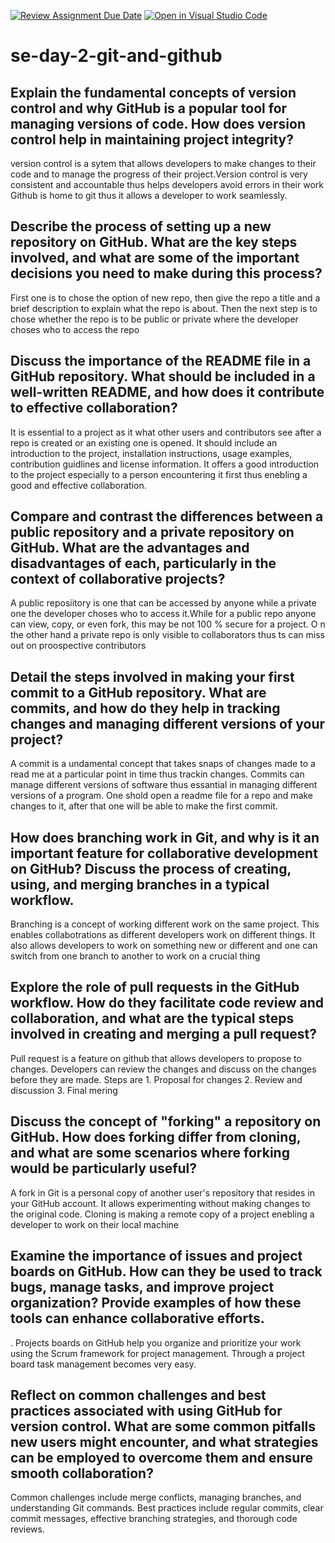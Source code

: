 [![Review Assignment Due Date](https://classroom.github.com/assets/deadline-readme-button-22041afd0340ce965d47ae6ef1cefeee28c7c493a6346c4f15d667ab976d596c.svg)](https://classroom.github.com/a/8wgCKhpZ)
[![Open in Visual Studio Code](https://classroom.github.com/assets/open-in-vscode-2e0aaae1b6195c2367325f4f02e2d04e9abb55f0b24a779b69b11b9e10269abc.svg)](https://classroom.github.com/online_ide?assignment_repo_id=18410243&assignment_repo_type=AssignmentRepo)
# se-day-2-git-and-github
## Explain the fundamental concepts of version control and why GitHub is a popular tool for managing versions of code. How does version control help in maintaining project integrity?
version control is a sytem that allows developers to make changes to their code and to manage the progress of their project.Version control is very consistent and accountable thus helps
developers avoid errors in their work Github is home to git thus it allows a developer to work seamlessly.

## Describe the process of setting up a new repository on GitHub. What are the key steps involved, and what are some of the important decisions you need to make during this process?
First one is to chose the option of new repo, then give the repo a title and a brief description to explain what the repo is about. Then the next step is to chose whether the repo 
is to be public or private where the developer choses who to access the repo

## Discuss the importance of the README file in a GitHub repository. What should be included in a well-written README, and how does it contribute to effective collaboration?
It is essential to a project as it what other users and contributors see after a repo is created or an existing one is opened. It should include an introduction to the project,
installation instructions, usage examples, contribution guidlines and license information. It offers a good introduction to the project especially to a person encountering it first thus enebling a good and effective collaboration.

## Compare and contrast the differences between a public repository and a private repository on GitHub. What are the advantages and disadvantages of each, particularly in the context of collaborative projects?
A public reposiitory is one that can be accessed by anyone while a private one the developer choses who to access it.While for a public repo anyone can view, copy, or even fork, this may be not 100 % secure for 
a project. O n the other hand a private repo is only visible to collaborators thus ts can miss out on proospective contributors

## Detail the steps involved in making your first commit to a GitHub repository. What are commits, and how do they help in tracking changes and managing different versions of your project?
 A commit is a undamental concept that takes snaps of changes made to a read me at a particular point in time thus trackin changes. Commits can manage different versions of software thus
 essantial in managing different versions of a program. One shold open a readme file for a repo and make changes to it, after that one will be able to make the first commit.

## How does branching work in Git, and why is it an important feature for collaborative development on GitHub? Discuss the process of creating, using, and merging branches in a typical workflow.
Branching is a concept of working different work on the same project. This enables collabotrations as different developers work on different things. It also allows developers to work on something
new or different and one can switch from one branch to another to work on a crucial thing

## Explore the role of pull requests in the GitHub workflow. How do they facilitate code review and collaboration, and what are the typical steps involved in creating and merging a pull request?
Pull request is a feature on github that allows developers to propose to changes. Developers can review the changes and discuss on the changes before they are made. Steps are 1. Proposal for changes 
2. Review and discussion 3. Final mering

## Discuss the concept of "forking" a repository on GitHub. How does forking differ from cloning, and what are some scenarios where forking would be particularly useful?
A fork in Git is a personal copy of another user's repository that resides in your GitHub account. It allows experimenting without making changes to the original code. 
Cloning is making a remote copy of a project enebling a developer to work on their local machine

## Examine the importance of issues and project boards on GitHub. How can they be used to track bugs, manage tasks, and improve project organization? Provide examples of how these tools can enhance collaborative efforts.
. Projects boards on GitHub help you organize and prioritize your work using the Scrum framework for project management. Through a project board task management becomes very easy.

## Reflect on common challenges and best practices associated with using GitHub for version control. What are some common pitfalls new users might encounter, and what strategies can be employed to overcome them and ensure smooth collaboration?
Common challenges include merge conflicts, managing branches, and understanding Git commands. Best practices include regular commits, clear commit messages, effective branching strategies, and thorough code reviews.
